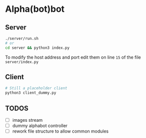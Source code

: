 # Alpha(bot)bot

## Server
```sh
./server/run.sh
# or
cd server && python3 index.py
```
To modify the host address and port edit them on line `15` of the file `server/index.py`

## Client
```sh
# Still a placeholder client
python3 client_dummy.py
```

## TODOS
- [ ] images stream
- [ ] dummy alphabot controller
- [ ] rework file structure to allow common modules